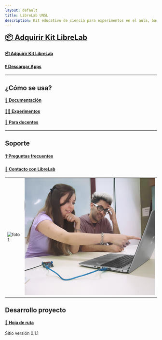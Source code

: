 ```yaml
---
layout: default
title: LibreLab UNSL
description: Kit educativo de ciencia para experimentos en el aula, basado en Arduino.
---
```


<b><a style="font-size:24px" href="https://labunsl.github.io/Adquirir">📦️ Adquirir Kit LibreLab</a></b>

#### [📦️ Adquirir Kit LibreLab](Adquirir)

#### [⏬ Descargar Apps](Descargar)

---



## ¿Cómo se usa?

#### [🚀 Documentación](Documentación)

#### [🧑‍🔬 Experimentos](Experimentos)

#### [📝 Para docentes](Docentes)

---



## Soporte

#### [❓️ Preguntas frecuentes](FAQ)

#### [💬 Contacto con LibreLab](Contacto)


|           |              |
|-----------|-------------:|
|![foto1](/assets/img/foto1.gif) | ![foto2](/assets/img/foto2.gif) |

## Desarrollo proyecto

#### [🧭 Hoja de ruta](https://www.taskade.com/d/dTgpnadR8VPdLM8N?share=view&view=HAEyLtJZXnir3t9c)

Sitio versión 0.1.1

